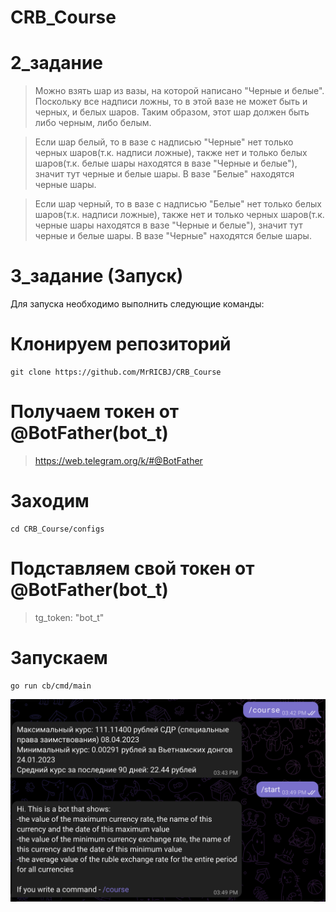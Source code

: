 # CRB_Course

# 2_задание
> Можно взять шар из вазы, на которой написано "Черные и белые". Поскольку все надписи ложны, то в этой вазе не может быть и черных, и белых шаров. Таким образом, этот шар должен быть либо черным, либо белым. 

>Если шар белый, то в вазе с надписью "Черные" нет только черных шаров(т.к. надписи ложные), также нет и только белых шаров(т.к. белые шары находятся в вазе "Черные и белые"), значит тут черные и белые шары. В вазе "Белые" находятся черные шары.

>Если шар черный, то в вазе с надписью "Белые" нет только белых шаров(т.к. надписи ложные), также нет и только черных шаров(т.к. черные шары находятся в вазе "Черные и белые"), значит тут черные и белые шары. В вазе "Черные" находятся белые шары.

# 3_задание (Запуск)
Для запуска необходимо выполнить следующие команды:
# Клонируем репозиторий
```
git clone https://github.com/MrRICBJ/CRB_Course
```
# Получаем токен от @BotFather(bot_t)
> https://web.telegram.org/k/#@BotFather
# Заходим
```
cd CRB_Course/configs
```
# Подставляем свой токен от @BotFather(bot_t)
> tg_token: "bot_t"
# Запускаем
```
go run cb/cmd/main
```
![Image alt](https://github.com/MrRICBJ/CRB_Course/blob/main/Screen%20Shot%202023-04-13%20at%2016.19.26.png)
